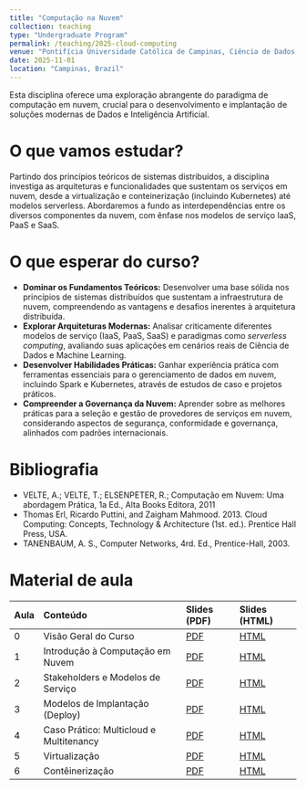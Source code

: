 ```yaml
---
title: "Computação na Nuvem"
collection: teaching
type: "Undergraduate Program"
permalink: /teaching/2025-cloud-computing
venue: "Pontifícia Universidade Católica de Campinas, Ciência de Dados e Inteligência Artificial"
date: 2025-11-01
location: "Campinas, Brazil"
---
```


Esta disciplina oferece uma exploração abrangente do paradigma de computação em nuvem, crucial para o desenvolvimento e implantação de soluções modernas de Dados e Inteligência Artificial.

# O que vamos estudar?

Partindo dos princípios teóricos de sistemas distribuídos, a disciplina investiga as arquiteturas e funcionalidades que sustentam os serviços em nuvem, desde a virtualização e conteinerização (incluindo Kubernetes) até modelos serverless. Abordaremos a fundo as interdependências entre os diversos componentes da nuvem, com ênfase nos modelos de serviço IaaS, PaaS e SaaS.

# O que esperar do curso?

*   **Dominar os Fundamentos Teóricos:** Desenvolver uma base sólida nos princípios de sistemas distribuídos que sustentam a infraestrutura de nuvem, compreendendo as vantagens e desafios inerentes à arquitetura distribuída.
*   **Explorar Arquiteturas Modernas:** Analisar criticamente diferentes modelos de serviço (IaaS, PaaS, SaaS) e paradigmas como *serverless computing*, avaliando suas aplicações em cenários reais de Ciência de Dados e Machine Learning.
*   **Desenvolver Habilidades Práticas:** Ganhar experiência prática com ferramentas essenciais para o gerenciamento de dados em nuvem, incluindo Spark e Kubernetes, através de estudos de caso e projetos práticos.
*   **Compreender a Governança da Nuvem:** Aprender sobre as melhores práticas para a seleção e gestão de provedores de serviços em nuvem, considerando aspectos de segurança, conformidade e governança, alinhados com padrões internacionais.


# Bibliografia

- VELTE, A.; VELTE, T.; ELSENPETER, R.; Computação em Nuvem: Uma abordagem Prática, 1a Ed., Alta Books Editora, 2011
- Thomas Erl, Ricardo Puttini, and Zaigham Mahmood. 2013. Cloud Computing: Concepts, Technology & Architecture (1st. ed.). Prentice Hall Press, USA.
- TANENBAUM, A. S., Computer Networks, 4rd. Ed., Prentice-Hall, 2003.

# Material de aula


| Aula | Conteúdo  | Slides (PDF)  | Slides (HTML) |
|:---------|:-------|:--------|:--------|
| 0 | Visão Geral do Curso| [PDF](https://denmartins.github.io/files/lectures/2025/cloud/00-Cloud-Organizacao.pdf) | [HTML](https://denmartins.github.io/files/lectures/2025/cloud/00-Cloud-Organizacao.html)| 
| 1 | Introdução à Computação em Nuvem| [PDF](https://denmartins.github.io/files/lectures/2025/cloud/01-Cloud-Introducao.pdf) | [HTML](https://denmartins.github.io/files/lectures/2025/cloud/01-Cloud-Introducao.html) |
| 2 | Stakeholders e Modelos de Serviço | [PDF](https://denmartins.github.io/files/lectures/2025/cloud/02-Cloud-Modelos-Servico.pdf) | [HTML](https://denmartins.github.io/files/lectures/2025/cloud/02-Cloud-Modelos-Servico.html) |
| 3 | Modelos de Implantação (Deploy) | [PDF](https://denmartins.github.io/files/lectures/2025/cloud/03-Cloud-Modelos-Implantacao.pdf) | [HTML](https://denmartins.github.io/files/lectures/2025/cloud/03-Cloud-Modelos-Implantacao.html) |
| 4 | Caso Prático: Multicloud e Multitenancy | [PDF](https://denmartins.github.io/files/lectures/2025/cloud/MultiCloud-Multitenancy-Simplificado.pdf) | [HTML](https://denmartins.github.io/files/lectures/2025/cloud/MultiCloud-Multitenancy-Simplificado.html) |
| 5 | Virtualização | [PDF](https://denmartins.github.io/files/lectures/2025/cloud/04-Cloud-Virtualizacao.pdf) | [HTML](https://denmartins.github.io/files/lectures/2025/cloud/04-Cloud-Virtualizacao.html) |
| 6 | Contêinerização | [PDF](https://denmartins.github.io/files/lectures/2025/cloud/05-Cloud-Conteinerizacao.pdf) | [HTML](https://denmartins.github.io/files/lectures/2025/cloud/05-Cloud-Conteinerizacao.html) |